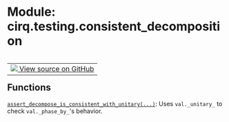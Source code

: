 <div itemscope itemtype="http://developers.google.com/ReferenceObject">
<meta itemprop="name" content="cirq.testing.consistent_decomposition" />
<meta itemprop="path" content="Stable" />
</div>

# Module: cirq.testing.consistent_decomposition

<!-- Insert buttons and diff -->

<table class="tfo-notebook-buttons tfo-api" align="left">

<td>
  <a target="_blank" href="https://github.com/quantumlib/cirq/tree/master/cirq/testing/consistent_decomposition.py">
    <img src="https://www.tensorflow.org/images/GitHub-Mark-32px.png" />
    View source on GitHub
  </a>
</td>
</table>







## Functions

[`assert_decompose_is_consistent_with_unitary(...)`](../../cirq/testing/assert_decompose_is_consistent_with_unitary.md): Uses `val._unitary_` to check `val._phase_by_`'s behavior.

